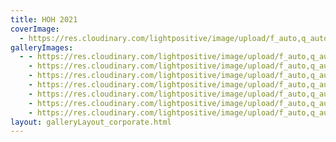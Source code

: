 ```yaml
---
title: HOH 2021
coverImage:
  - https://res.cloudinary.com/lightpositive/image/upload/f_auto,q_auto/v1647199608/HOH%202022/hl-1024x682_y0c9u9.jpg
galleryImages:
  - - https://res.cloudinary.com/lightpositive/image/upload/f_auto,q_auto/v1647199650/HOH%202022/hl2-1024x682_qo69d6.jpg
    - https://res.cloudinary.com/lightpositive/image/upload/f_auto,q_auto/v1647199650/HOH%202022/hl3-1024x682_zmkhsb.jpg
    - https://res.cloudinary.com/lightpositive/image/upload/f_auto,q_auto/v1647199650/HOH%202022/hl5-1024x682_ksmhw7.jpg
    - https://res.cloudinary.com/lightpositive/image/upload/f_auto,q_auto/v1647199650/HOH%202022/hl4-1024x682_m5bidv.jpg
    - https://res.cloudinary.com/lightpositive/image/upload/f_auto,q_auto/v1647199650/HOH%202022/hl6-1024x682_oaoarb.jpg
    - https://res.cloudinary.com/lightpositive/image/upload/f_auto,q_auto/v1647199649/HOH%202022/hl1-1024x682_b9ehh6.jpg
    - https://res.cloudinary.com/lightpositive/image/upload/f_auto,q_auto/v1647199608/HOH%202022/hl-1024x682_y0c9u9.jpg
layout: galleryLayout_corporate.html
---
```

